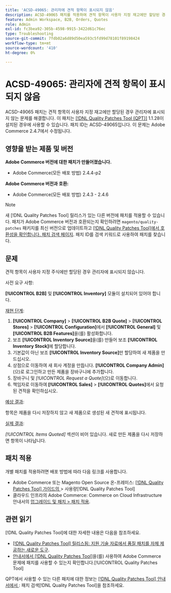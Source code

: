 ```yaml
---
title: 'ACSD-49065: 관리자에 견적 항목이 표시되지 않음'
description: ACSD-49065 패치를 적용하여 견적 항목이 사용자 지정 재고에만 할당된 경우 관리자에 표시되지 않는 Adobe Commerce 문제를 해결합니다.
feature: Admin Workspace, B2B, Orders, Quotes
role: Admin
exl-id: fc3bea92-305b-4598-9915-3422d61c76ec
type: Troubleshooting
source-git-commit: 7fdb02a6d89d50ea593c5fd99d78101f89198424
workflow-type: tm+mt
source-wordcount: '410'
ht-degree: 0%

---
```


# ACSD-49065: 관리자에 견적 항목이 표시되지 않음

ACSD-49065 패치는 견적 항목이 사용자 지정 재고에만 할당된 경우 관리자에 표시되지 않는 문제를 해결합니다. 이 패치는 [[!DNL Quality Patches Tool (QPT)]](https://experienceleague.adobe.com/en/docs/commerce-operations/tools/quality-patches-tool/quality-patches-tool-to-self-serve-quality-patches) 1.1.28이 설치된 경우에 사용할 수 있습니다. 패치 ID는 ACSD-49065입니다. 이 문제는 Adobe Commerce 2.4.7에서 수정됩니다.

## 영향을 받는 제품 및 버전

**Adobe Commerce 버전에 대한 패치가 만들어졌습니다.**

* Adobe Commerce(모든 배포 방법) 2.4.4-p2

**Adobe Commerce 버전과 호환:**

* Adobe Commerce(모든 배포 방법) 2.4.3 - 2.4.6

>[!NOTE]
>
>새 [!DNL Quality Patches Tool] 릴리스가 있는 다른 버전에 패치를 적용할 수 있습니다. 패치가 Adobe Commerce 버전과 호환되는지 확인하려면 `magento/quality-patches` 패키지를 최신 버전으로 업데이트하고 [[!DNL Quality Patches Tool]에서 호환성을 확인합니다. 패치 검색 페이지](https://experienceleague.adobe.com/tools/commerce-quality-patches/index.html). 패치 ID를 검색 키워드로 사용하여 패치를 찾습니다.

## 문제

견적 항목이 사용자 지정 주식에만 할당된 경우 관리자에 표시되지 않습니다.

사전 요구 사항:

**[!UICONTROL B2B]** 및 **[!UICONTROL Inventory]** 모듈이 설치되어 있어야 합니다.

<u>재현 단계</u>:

1. **[!UICONTROL Company]** > **[!UICONTROL B2B Quote]** > **[!UICONTROL Stores]** > **[!UICONTROL Configuration]**&#x200B;에서 **[!UICONTROL General]** 및 **[!UICONTROL B2B Features]**&#x200B;을(를) 활성화합니다.
1. 보조 **[!UICONTROL Inventory Source]**&#x200B;을(를) 만들어 보조 **[!UICONTROL Inventory Stock]**&#x200B;에 할당합니다.
1. 기본값이 아닌 보조 **[!UICONTROL Inventory Source]**&#x200B;만 할당하여 새 제품을 만드십시오.
1. 상점으로 이동하여 새 회사 계정을 만듭니다. **[!UICONTROL Company Admin]**(으)로 로그인하고 만든 제품을 장바구니에 추가합니다.
1. 장바구니 및 *[!UICONTROL Request a Quote]*(으)로 이동합니다.
1. 책임자로 이동하여 **[!UICONTROL Sales]** > **[!UICONTROL Quotes]**&#x200B;에서 요청된 견적을 확인하십시오.

<u>예상 결과</u>:

항목은 제품을 다시 저장하지 않고 새 제품으로 생성된 새 견적에 표시됩니다.

<u>실제 결과</u>:

*[!UICONTROL Items Quoted]* 섹션이 비어 있습니다. 새로 만든 제품을 다시 저장하면 항목이 나타납니다.

## 패치 적용

개별 패치를 적용하려면 배포 방법에 따라 다음 링크를 사용합니다.

* Adobe Commerce 또는 Magento Open Source 온-프레미스: [[!DNL Quality Patches Tool]  가이드의 ](/help/tools/quality-patches-tool/usage.md)> 사용량[!DNL Quality Patches Tool]
* 클라우드 인프라의 Adobe Commerce: Commerce on Cloud Infrastructure 안내서의 [업그레이드 및 패치 > 패치 적용](https://experienceleague.adobe.com/docs/commerce-cloud-service/user-guide/develop/upgrade/apply-patches.html).

## 관련 읽기

[!DNL Quality Patches Tool]에 대한 자세한 내용은 다음을 참조하세요.

* [[!DNL Quality Patches Tool] 릴리스됨: 지원 기술 자료에서 품질 패치를 자체 제공하는 새로운 도구](https://experienceleague.adobe.com/en/docs/commerce-operations/tools/quality-patches-tool/quality-patches-tool-to-self-serve-quality-patches).
* [ 안내서에서  [!DNL Quality Patches Tool]](/help/tools/quality-patches-tool/patches-available-in-qpt/check-patch-for-magento-issue-with-magento-quality-patches.md)을(를) 사용하여 Adobe Commerce 문제에 패치를 사용할 수 있는지 확인합니다.[!UICONTROL Quality Patches Tool]


QPT에서 사용할 수 있는 다른 패치에 대한 정보는 [[!DNL Quality Patches Tool] 안내서에서 ](https://experienceleague.adobe.com/tools/commerce-quality-patches/index.html): 패치 검색[!DNL Quality Patches Tool]을 참조하세요.
